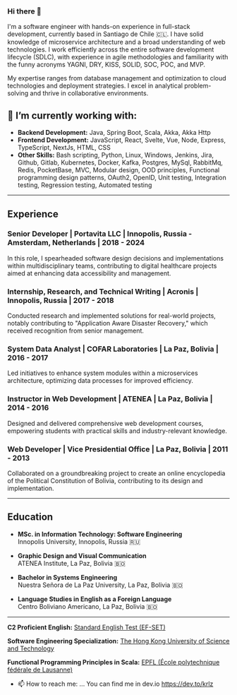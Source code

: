 ### Hi there 👋
I'm a software engineer with hands-on experience in full-stack development, currently based in Santiago de Chile 🇨🇱.  I have solid knowledge of microservice architecture and a broad understanding of web technologies. I work efficiently across the entire software development lifecycle (SDLC), with experience in agile methodologies and familiarity with the funny acronyms YAGNI, DRY, KISS, SOLID, SOC, POC, and MVP.

My expertise ranges from database management and optimization to cloud technologies and deployment strategies. I excel in analytical problem-solving and thrive in collaborative environments.

## 🔭 I’m currently working with:

- **Backend Development:** Java, Spring Boot, Scala, Akka, Akka Http
- **Frontend Development:** JavaScript, React, Svelte, Vue, Node, Express, TypeScript, NextJs, HTML, CSS
- **Other Skills:** Bash scripting, Python, Linux, Windows, Jenkins, Jira, Github, Gitlab, Kubernetes, Docker, Kafka, Postgres, MySql, RabbitMq, Redis, PocketBase, MVC, Modular design, OOD principles, Functional programming design patterns, OAuth2, OpenID, Unit testing, Integration testing, Regression testing, Automated testing

---

## Experience

### Senior Developer | Portavita LLC | Innopolis, Russia - Amsterdam, Netherlands | 2018 - 2024
In this role, I spearheaded software design decisions and implementations within multidisciplinary teams, contributing to digital healthcare projects aimed at enhancing data accessibility and management.

### Internship, Research, and Technical Writing | Acronis | Innopolis, Russia | 2017 - 2018 
Conducted research and implemented solutions for real-world projects, notably contributing to "Application Aware Disaster Recovery," which received recognition from senior management.

### System Data Analyst | COFAR Laboratories | La Paz, Bolivia | 2016 - 2017 
Led initiatives to enhance system modules within a microservices architecture, optimizing data processes for improved efficiency.

### Instructor in Web Development | ATENEA | La Paz, Bolivia | 2014 - 2016 
Designed and delivered comprehensive web development courses, empowering students with practical skills and industry-relevant knowledge.

### Web Developer | Vice Presidential Office | La Paz, Bolivia | 2011 - 2013 
Collaborated on a groundbreaking project to create an online encyclopedia of the Political Constitution of Bolivia, contributing to its design and implementation.

---

## Education

- **MSc. in Information Technology: Software Engineering**  
  Innopolis University, Innopolis, Russia 🇷🇺

- **Graphic Design and Visual Communication**  
  ATENEA Institute, La Paz, Bolivia 🇧🇴

- **Bachelor in Systems Engineering**  
  Nuestra Señora de La Paz University, La Paz, Bolivia 🇧🇴

- **Language Studies in English as a Foreign Language**  
  Centro Boliviano Americano, La Paz, Bolivia 🇧🇴

---

**C2 Proficient English:** [Standard English Test (EF-SET)](https://www.efset.org/cert/ah7zFc)

**Software Engineering Specialization:** [The Hong Kong University of Science and Technology](https://coursera.org/share/aed3c84a828029c22d9d237a22a0e378)

**Functional Programming Principles in Scala:** [EPFL (École polytechnique fédérale de Lausanne)](https://www.coursera.org/account/accomplishments/verify/C49TNAHY3U5N)

- 📫 How to reach me: ...
You can find me in dev.io https://dev.to/krlz

<!--
**krlz-dev/krlz-dev** is a ✨ _special_ ✨ repository because its `README.md` (this file) appears on your GitHub profile.

Here are some ideas to get you started:

- 🔭 I’m currently working on ...
- 🌱 I’m currently learning ...
- 👯 I’m looking to collaborate on ...
- 🤔 I’m looking for help with ...
- 💬 Ask me about ...
- 📫 How to reach me: ...
- 😄 Pronouns: ...
- ⚡ Fun fact: ...
-->
